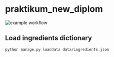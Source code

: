# praktikum_new_diplom
![example workflow](https://github.com/InaraShalfei/foodgram-project-react/actions/workflows/main.yml/badge.svg)

## Load ingredients dictionary

```bash
python manage.py loaddata data/ingredients.json
```